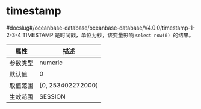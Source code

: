 timestamp 
==============================
#docslug#/oceanbase-database/oceanbase-database/V4.0.0/timestamp-1-2-3-4
TIMESTAMP 是时间戳，单位为秒，该变量影响 `select now(6) `的结果。


| **属性** |       **描述**       |
|--------|--------------------|
| 参数类型   | numeric            |
| 默认值    | 0                  |
| 取值范围   | \[0, 253402272000) |
| 生效范围   | SESSION            |




